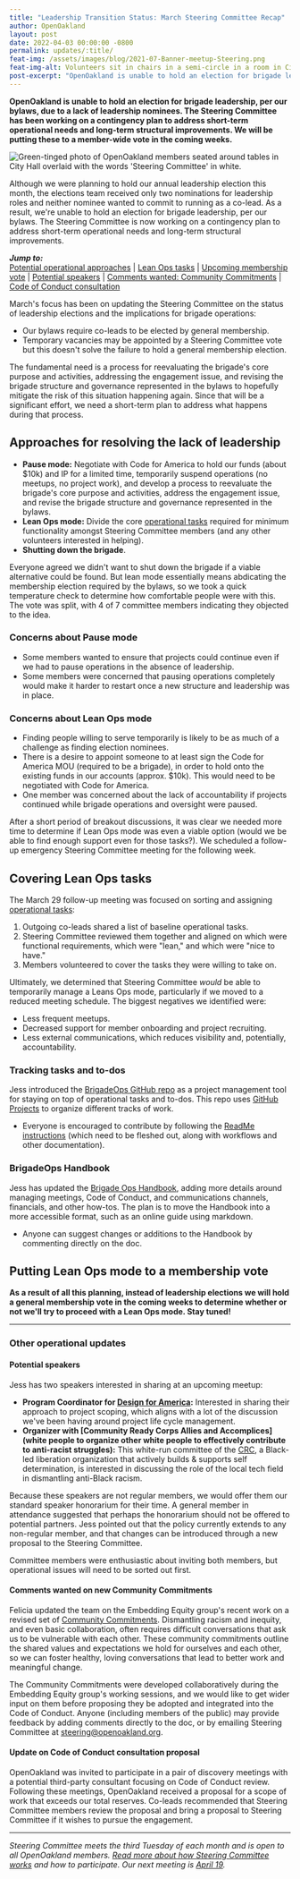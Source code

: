 ```yaml
---
title: "Leadership Transition Status: March Steering Committee Recap"
author: OpenOakland
layout: post
date: 2022-04-03 00:00:00 -0800
permalink: updates/:title/
feat-img: /assets/images/blog/2021-07-Banner-meetup-Steering.png
feat-img-alt: Volunteers sit in chairs in a semi-circle in a room in City Hall
post-excerpt: "OpenOakland is unable to hold an election for brigade leadership, per our bylaws, due to a lack of leadership nominees. The Steering Committee has been working on a contingency plan to address short-term operational needs and long-term structural improvements. We will be putting these to a member-wide vote in the coming weeks..."
---
```


**OpenOakland is unable to hold an election for brigade leadership, per our bylaws, due to a lack of leadership nominees. The Steering Committee has been working on a contingency plan to address short-term operational needs and long-term structural improvements. We will be putting these to a member-wide vote in the coming weeks.**

![Green-tinged photo of OpenOakland members seated around tables in City Hall overlaid with the words 'Steering Committee' in white.](/assets/images/blog/2021-07-Banner-meetup-Steering.png)

Although we were planning to hold our annual leadership election this month, the elections team received only two nominations for leadership roles and neither nominee wanted to commit to running as a co-lead. As a result, we're unable to hold an election for brigade leadership, per our bylaws. The Steering Committee is now working on a contingency plan to address short-term operational needs and long-term structural improvements.

***Jump to:***  
[Potential operational approaches](#approaches-for-resolving-the-lack-of-leadership) | [Lean Ops tasks](#covering-lean-ops-tasks) | [Upcoming membership vote](#putting-lean-ops-mode-to-a-membership-vote) | [Potential speakers](#potential-speakers) | [Comments wanted: Community Commitments](#comments-wanted-on-new-community-commitments) | [Code of Conduct consultation](#update-on-code-of-conduct-consultation-proposal)

March's focus has been on updating the Steering Committee on the status of leadership elections and the implications for brigade operations:

- Our bylaws require co-leads to be elected by general membership.
- Temporary vacancies may be appointed by a Steering Committee vote but this doesn't solve the failure to hold a general membership election.

The fundamental need is a process for reevaluating the brigade's core purpose and activities, addressing the engagement issue, and revising the brigade structure and governance represented in the bylaws to hopefully mitigate the risk of this situation happening again. Since that will be a significant effort, we need a short-term plan to address what happens during that process.

## Approaches for resolving the lack of leadership

- **Pause mode:** Negotiate with Code for America to hold our funds (about $10k) and IP for a limited time, temporarily suspend operations (no meetups, no project work), and develop a process to reevaluate the brigade's core purpose and activities, address the engagement issue, and revise the brigade structure and governance represented in the bylaws.
- **Lean Ops mode:** Divide the core [operational tasks](https://docs.google.com/spreadsheets/d/11r1jlQmfpU4YQpnVYydcmRgaiJAmW8t33Ku5DHBjoPA/edit?usp=sharing) required for minimum functionality amongst Steering Committee members (and any other volunteers interested in helping).
- **Shutting down the brigade**.

Everyone agreed we didn't want to shut down the brigade if a viable alternative could be found. But lean mode essentially means abdicating the membership election required by the bylaws, so we took a quick temperature check to determine how comfortable people were with this. The vote was split, with 4 of 7 committee members indicating they objected to the idea.

### Concerns about Pause mode
- Some members wanted to ensure that projects could continue even if we had to pause operations in the absence of leadership.
- Some members were concerned that pausing operations completely would make it harder to restart once a new structure and leadership was in place.

### Concerns about Lean Ops mode

- Finding people willing to serve temporarily is likely to be as much of a challenge as finding election nominees.
- There is a desire to appoint someone to at least sign the Code for America MOU (required to be a brigade), in order to hold onto the existing funds in our accounts (approx. $10k). This would need to be negotiated with Code for America.
- One member was concerned about the lack of accountability if projects continued while brigade operations and oversight were paused.

After a short period of breakout discussions, it was clear we needed more time to determine if Lean Ops mode was even a viable option (would we be able to find enough support even for those tasks?). We scheduled a follow-up emergency Steering Committee meeting for the following week.

## Covering Lean Ops tasks

The March 29 follow-up meeting was focused on sorting and assigning [operational tasks](https://docs.google.com/spreadsheets/d/11r1jlQmfpU4YQpnVYydcmRgaiJAmW8t33Ku5DHBjoPA/edit?usp=sharing):

1. Outgoing co-leads shared a list of baseline operational tasks.
2. Steering Committee reviewed them together and aligned on which were functional requirements, which were "lean," and which were "nice to have."
3. Members volunteered to cover the tasks they were willing to take on.

Ultimately, we determined that Steering Committee _would_ be able to temporarily manage a Leans Ops mode, particularly if we moved to a reduced meeting schedule. The biggest negatives we identified were:

- Less frequent meetups.
- Decreased support for member onboarding and project recruiting.
- Less external communications, which reduces visibility and, potentially, accountability.

### Tracking tasks and to-dos

Jess introduced the [BrigadeOps GitHub repo](https://github.com/openoakland/BrigadeOps/) as a project management tool for staying on top of operational tasks and to-dos. This repo uses [GitHub Projects](https://github.com/openoakland/BrigadeOps/projects) to organize different tracks of work.

- Everyone is encouraged to contribute by following the [ReadMe instructions](https://github.com/openoakland/BrigadeOps/) (which need to be fleshed out, along with workflows and other documentation).

### BrigadeOps Handbook

Jess has updated the [Brigade Ops Handbook](https://docs.google.com/document/d/1LwPiwXy7p9kOUK2Td9wrAPD4TTpCyjfWyMT5iF1j1BQ/edit#), adding more details around managing meetings, Code of Conduct, and communications channels, financials, and other how-tos. The plan is to move the Handbook into a more accessible format, such as an online guide using markdown.

- Anyone can suggest changes or additions to the Handbook by commenting directly on the doc.

## Putting Lean Ops mode to a membership vote

**As a result of all this planning, instead of leadership elections we will hold a general membership vote in the coming weeks to determine whether or not we'll try to proceed with a Lean Ops mode. Stay tuned!**

---

### Other operational updates

#### Potential speakers

Jess has two speakers interested in sharing at an upcoming meetup:

- **Program Coordinator for [Design for America](http://www.designforamerica.com):** Interested in sharing their approach to project scoping, which aligns with a lot of the discussion we've been having around project life cycle management.
- **Organizer with [Community Ready Corps Allies and Accomplices](white people to organize other white people to effectively contribute to anti-racist struggles):** This white-run committee of the [CRC](http://www.crc4sd.org/), a Black-led liberation organization that actively builds & supports self determination, is interested in discussing the role of the local tech field in dismantling anti-Black racism.

Because these speakers are not regular members, we would offer them our standard speaker honorarium for their time. A general member in attendance suggested that perhaps the honorarium should not be offered to potential partners. Jess pointed out that the policy currently extends to any non-regular member, and that changes can be introduced through a new proposal to the Steering Committee.

Committee members were enthusiastic about inviting both members, but operational issues will need to be sorted out first.

#### Comments wanted on new Community Commitments

Felicia updated the team on the Embedding Equity group's recent work on a revised set of [Community Commitments](https://docs.google.com/presentation/d/1hQYjGxQqw5q68FcdAqvpSFlOR--soQY5VtB4lZqlbpo/edit?usp=sharing). Dismantling racism and inequity, and even basic collaboration, often requires difficult conversations that ask us to be vulnerable with each other. These community commitments outline the shared values and expectations we hold for ourselves and each other, so we can foster healthy, loving conversations that lead to better work and meaningful change.

The Community Commitments were developed collaboratively during the Embedding Equity group's working sessions, and we would like to get wider input on them before proposing they be adopted and integrated into the Code of Conduct. Anyone (including members of the public) may provide feedback by adding comments directly to the doc, or by emailing Steering Committee at [steering@openoakland.org](mailto:steering@openoakland.org).

#### Update on Code of Conduct consultation proposal

OpenOakland was invited to participate in a pair of discovery meetings with a potential third-party consultant focusing on Code of Conduct review. Following these meetings, OpenOakland received a proposal for a scope of work that exceeds our total reserves. Co-leads recommended that Steering Committee members review the proposal and bring a proposal to Steering Committee if it wishes to pursue the engagement.

---

_Steering Committee meets the third Tuesday of each month and is open to all OpenOakland members. [Read more about how Steering Committee works](/how-we-work) and how to participate. Our next meeting is [April 19](https://www.meetup.com/OpenOakland/events/hmftrsydcfbtb/)._
